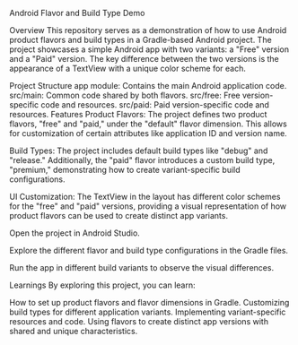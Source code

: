 Android Flavor and Build Type Demo

Overview This repository serves as a demonstration of how to use Android product flavors and build types in a Gradle-based Android project. The project showcases a simple Android app with two variants: a "Free" version and a "Paid" version. The key difference between the two versions is the appearance of a TextView with a unique color scheme for each.

Project Structure app module: Contains the main Android application code. src/main: Common code shared by both flavors. src/free: Free version-specific code and resources. src/paid: Paid version-specific code and resources. Features Product Flavors: The project defines two product flavors, "free" and "paid," under the "default" flavor dimension. This allows for customization of certain attributes like application ID and version name.

Build Types: The project includes default build types like "debug" and "release." Additionally, the "paid" flavor introduces a custom build type, "premium," demonstrating how to create variant-specific build configurations.

UI Customization: The TextView in the layout has different color schemes for the "free" and "paid" versions, providing a visual representation of how product flavors can be used to create distinct app variants.

Open the project in Android Studio.

Explore the different flavor and build type configurations in the Gradle files.

Run the app in different build variants to observe the visual differences.

Learnings By exploring this project, you can learn:

How to set up product flavors and flavor dimensions in Gradle. Customizing build types for different application variants. Implementing variant-specific resources and code. Using flavors to create distinct app versions with shared and unique characteristics.

